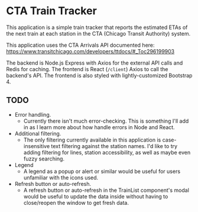 # CTA Train Tracker

This application is a simple train tracker that reports the estimated ETAs of the next train at each station in the CTA (Chicago Transit Authority) system.

This application uses the CTA Arrivals API documented here:\
https://www.transitchicago.com/developers/ttdocs/#_Toc296199903

The backend is Node.js Express with Axios for the external API calls and Redis for caching. The frontend is React (`/client`) Axios to call the backend's API. The frontend is also styled with lightly-customized Bootstrap 4.

## TODO

* Error handling.
  - Currently there isn't much error-checking. This is something I'll add in as I learn more about how handle errors in Node and React.
* Additional filtering.
  - The only filtering currently available in this application is case-insensitive text filtering against the station names. I'd like to try adding filtering for lines, station accessibility, as well as maybe even fuzzy searching.
* Legend
  - A legend as a popup or alert or similar would be useful for users unfamiliar with the icons used.
* Refresh button or auto-refresh.
  - A refresh button or auto-refresh in the TrainList component's modal would be useful to update the data inside without having to close/reopen the window to get fresh data.
